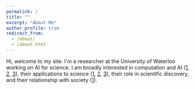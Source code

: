 ```yaml
---
permalink: /
title: ""
excerpt: "About Me"
author_profile: true
redirect_from: 
  - /about/
  - /about.html
---
```


Hi, welcome to my site. I'm a researcher at the University of Waterloo working on AI for science. I am broadly interested in computation and AI (<a href="https://kevinbdsouza.github.io/posts/2025/02/on-knowledge-and-substrate"><u>1</u></a>, <a href="https://kevinbdsouza.github.io/posts/2024/09/perspectives-on-the-future-of-AI"><u>2</u></a>, <a href="https://kevinbdsouza.github.io/posts/2024/12/enhancing-factual-accuracy-in-large-language-models"><u>3</u></a>), their applications to science (<a href="https://www.nature.com/articles/s41467-022-31337-w"><u>1</u></a>, <a href="https://kevinbdsouza.github.io/posts/2022/11/developments-in-ml-for-antibody-design"><u>2</u></a>, <a href="https://ieeexplore.ieee.org/abstract/document/9075413"><u>3</u></a>), their role in scientific discovery, and their relationship with society (<a href="https://kevinbdsouza.github.io/posts/2025/03/ai-and-labour"><u>1</u></a>).    

